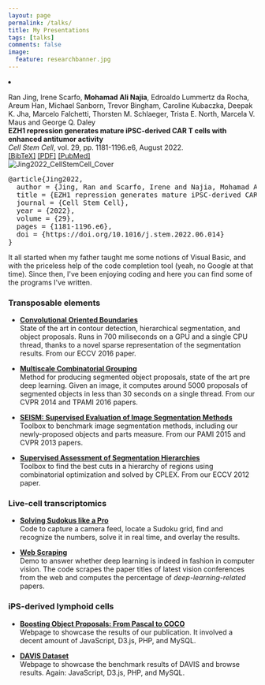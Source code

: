 ```yaml
---
layout: page
permalink: /talks/
title: My Presentations
tags: [talks]
comments: false
image:
  feature: researchbanner.jpg
---
```



<!-- Item: Jing2022 -->
<li ><p>
Ran Jing, Irene Scarfo, <b>Mohamad Ali Najia</b>, Edroaldo Lummertz da Rocha, Areum Han, Michael Sanborn, Trevor Bingham, Caroline Kubaczka, Deepak K. Jha, Marcelo Falchetti, Thorsten M. Schlaeger, Trista E. North, Marcela V. Maus and George Q. Daley
<br><b>EZH1 repression generates mature iPSC-derived CAR T cells with enhanced antitumor activity</b><br>
<i>Cell Stem Cell</i>, vol. 29, pp. 1181-1196.e6, August 2022.
<br />
<a href="javascript:toggleBibtex('Jing2022')">[BibTeX]</a>
<a href="https://www.cell.com/cell-stem-cell/pdf/S1934-5909(22)00295-8.pdf" target="_blank">[PDF]</a> <a href="https://pubmed.ncbi.nlm.nih.gov/35931029/"  target="_blank">[PubMed]</a>
<br><img src="{{ site.url }}/images/Jing2022_CellStemCell_Cover.jpg" alt="Jing2022_CellStemCell_Cover"></br>
</p>
<div id="bib_Jing2022" class="bibtex noshow">
<pre>
@article{Jing2022,
  author = {Jing, Ran and Scarfo, Irene and Najia, Mohamad Ali and Lummertz da Rocha, Edroaldo and Han, Areum and Sanborn, Michael and Bingham, Trevor and Kubaczka, Caroline and Jha, Deepak K. and Falchetti, Marcelo and Schlaeger, Thorsten M. and North, Trista E. and Maus, Marcela V. and Daley, George Q.},
  title = {EZH1 repression generates mature iPSC-derived CAR T cells with enhanced antitumor activity.},
  journal = {Cell Stem Cell},
  year = {2022},
  volume = {29},
  pages = {1181-1196.e6},
  doi = {https://doi.org/10.1016/j.stem.2022.06.014}
}
</pre>
</div>
</li>

It all started when my father taught me some notions of Visual Basic, and with the priceless help of the code completion tool (yeah, no Google at that time). Since then, I've been enjoying coding and here you can find some of the programs I've written.

### Transposable elements

* [**Convolutional Oriented Boundaries**](http://www.vision.ee.ethz.ch/~cvlsegmentation/cob/)<br>
State of the art in contour detection, hierarchical segmentation, and object proposals. Runs in 700 miliseconds on a GPU and a single CPU thread, thanks to a novel sparse representation of the segmentation results. From our ECCV 2016 paper.

* [**Multiscale Combinatorial Grouping**](http://www.eecs.berkeley.edu/Research/Projects/CS/vision/grouping/mcg/)<br>
Method for producing segmented object proposals, state of the art pre deep learning. Given an image, it computes around 5000 proposals of segmented objects in less than 30 seconds on a single thread. From our CVPR 2014 and TPAMI 2016 papers.

* [**SEISM: Supervised Evaluation of Image Segmentation Methods**](http://www.vision.ee.ethz.ch/~biwiproposals/seism/index.html)<br>
Toolbox to benchmark image segmentation methods, including our newly-proposed objects and parts measure. From our PAMI 2015 and CVPR 2013 papers.

* [**Supervised Assessment of Segmentation Hierarchies**](https://imatge.upc.edu/web/resources/supervised-assessment-segmentation-hierarchies)<br>
Toolbox to find the best cuts in a hierarchy of regions using combinatorial optimization and solved by CPLEX. From our ECCV 2012 paper.
 
### Live-cell transcriptomics

* [**Solving Sudokus like a Pro**](http://jponttuset.github.io/solving-sudokus-like-a-pro-1/)<br>
Code to capture a camera feed, locate a Sudoku grid, find and recognize the numbers, solve it in real time, and overlay the results.

* [**Web Scraping**](http://jponttuset.github.io/deep-learning-scraping/)<br>
Demo to answer whether deep learning is indeed in fashion in computer vision. The code scrapes the paper titles of latest vision conferences from the web and computes the percentage of *deep-learning-related* papers.

### iPS-derived lymphoid cells

* [**Boosting Object Proposals: From Pascal to COCO**](http://www.vision.ee.ethz.ch/~biwiproposals/boosting-coco/)<br>
Webpage to showcase the results of our publication. It involved a decent amount of JavaScript, D3.js, PHP, and MySQL.

* [**DAVIS Dataset**](https://graphics.ethz.ch/~perazzif/davis/index.html)<br>
Webpage to showcase the benchmark results of DAVIS and browse results. Again: JavaScript, D3.js, PHP, and MySQL.


